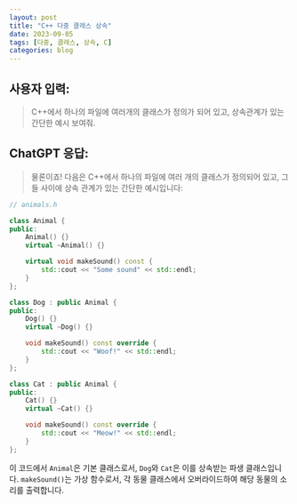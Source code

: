 ```yaml
---
layout: post
title: "C++ 다중 클래스 상속"
date: 2023-09-05
tags: [다중, 클래스, 상속, C]
categories: blog
---
```


## 사용자 입력:
> C++에서 하나의 파일에 여러개의 클래스가 정의가 되어 있고, 상속관계가 있는 간단한 예시 보여줘.

## ChatGPT 응답:
> 물론이죠! 다음은 C++에서 하나의 파일에 여러 개의 클래스가 정의되어 있고, 그들 사이에 상속 관계가 있는 간단한 예시입니다:

```cpp
// animals.h

class Animal {
public:
    Animal() {}
    virtual ~Animal() {}

    virtual void makeSound() const {
        std::cout << "Some sound" << std::endl;
    }
};

class Dog : public Animal {
public:
    Dog() {}
    virtual ~Dog() {}

    void makeSound() const override {
        std::cout << "Woof!" << std::endl;
    }
};

class Cat : public Animal {
public:
    Cat() {}
    virtual ~Cat() {}

    void makeSound() const override {
        std::cout << "Meow!" << std::endl;
    }
};
```

이 코드에서 `Animal`은 기본 클래스로서, `Dog`와 `Cat`은 이를 상속받는 파생 클래스입니다. `makeSound()`는 가상 함수로서, 각 동물 클래스에서 오버라이드하여 해당 동물의 소리를 출력합니다.

